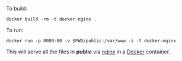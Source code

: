 To build:

    docker build -rm -t docker-nginx .

To run:

    docker run -p 8080:80 -v $PWD/public:/var/www -i -t docker-nginx


This will serve all the files in **public** via [nginx][2] in a [Docker][1] container.

[1]: https://www.docker.io/
[2]: http://nginx.org/
